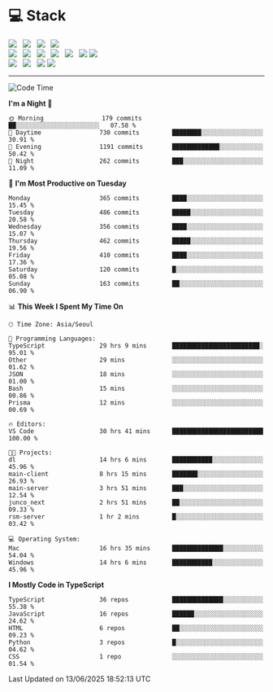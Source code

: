 <h1>💻 Stack</h1>
<div>
 <!-- badge : https://shields.io/ -->
 <!-- icon : https://simpleicons.org/?q=Get -->
 <img src="https://img.shields.io/badge/HTML5-e74c3c?style=flat-square&logo=HTML5&logoColor=white"/> &nbsp 
 <img src="https://img.shields.io/badge/CSS3-0A84FF?style=flat-square&logo=CSS3&logoColor=white"/> &nbsp 
 <img src="https://img.shields.io/badge/JavaScript-FFCD11?style=flat-square&logo=JavaScript&logoColor=white"/> &nbsp 
 <img src="https://img.shields.io/badge/TypeScript-3075C0?style=flat-square&logo=TypeScript&logoColor=white"/>
 <br/>
 <img src="https://img.shields.io/badge/Next-000000?style=flat-square&logo=nextdotjs&logoColor=white"/> &nbsp 
 <img src="https://img.shields.io/badge/React-00BCF6?style=flat-square&logo=React&logoColor=white"/> &nbsp 
 <img src="https://img.shields.io/badge/Redux-764ABC?style=flat-square&logo=Redux&logoColor=white"/> &nbsp
 <img src="https://img.shields.io/badge/Recoil-3578E5?style=flat-square&logo=recoil&logoColor=white"/> &nbsp
 <img src="https://img.shields.io/badge/React-Query-FF4154?style=flat-square&logo=reactquery&logoColor=white"/> &nbsp 
 <img src="https://img.shields.io/badge/styled%2Dcomponents-DB7093?style=flat-square&logo=styled%2Dcomponents&logoColor=white"/>
 <img src="https://img.shields.io/badge/CSS Modules-000000?style=flat-square&logo=CSS Modules&logoColor=white"/> &nbsp 
 <br/>
 <img src="https://img.shields.io/badge/Node-339933?style=flat-square&logo=Node.js&logoColor=white"/> &nbsp 
 <img src="https://img.shields.io/badge/Express-000000?style=flat-square&logo=Express&logoColor=white"/> &nbsp 
 <img src="https://img.shields.io/badge/MongoDB-47A248?style=flat-square&logo=MongoDB&logoColor=white"/>
 <img src="https://img.shields.io/badge/MariaDB-003545?style=flat-square&logo=mariadb&logoColor=white"/>
</div>

<hr>

<!--START_SECTION:waka-->
![Code Time](http://img.shields.io/badge/Code%20Time-2%2C517%20hrs%2050%20mins-blue)

**I'm a Night 🦉** 

```text
🌞 Morning                179 commits         ██░░░░░░░░░░░░░░░░░░░░░░░   07.58 % 
🌆 Daytime                730 commits         ████████░░░░░░░░░░░░░░░░░   30.91 % 
🌃 Evening                1191 commits        █████████████░░░░░░░░░░░░   50.42 % 
🌙 Night                  262 commits         ███░░░░░░░░░░░░░░░░░░░░░░   11.09 % 
```
📅 **I'm Most Productive on Tuesday** 

```text
Monday                   365 commits         ████░░░░░░░░░░░░░░░░░░░░░   15.45 % 
Tuesday                  486 commits         █████░░░░░░░░░░░░░░░░░░░░   20.58 % 
Wednesday                356 commits         ████░░░░░░░░░░░░░░░░░░░░░   15.07 % 
Thursday                 462 commits         █████░░░░░░░░░░░░░░░░░░░░   19.56 % 
Friday                   410 commits         ████░░░░░░░░░░░░░░░░░░░░░   17.36 % 
Saturday                 120 commits         █░░░░░░░░░░░░░░░░░░░░░░░░   05.08 % 
Sunday                   163 commits         ██░░░░░░░░░░░░░░░░░░░░░░░   06.90 % 
```


📊 **This Week I Spent My Time On** 

```text
🕑︎ Time Zone: Asia/Seoul

💬 Programming Languages: 
TypeScript               29 hrs 9 mins       ████████████████████████░   95.01 % 
Other                    29 mins             ░░░░░░░░░░░░░░░░░░░░░░░░░   01.62 % 
JSON                     18 mins             ░░░░░░░░░░░░░░░░░░░░░░░░░   01.00 % 
Bash                     15 mins             ░░░░░░░░░░░░░░░░░░░░░░░░░   00.86 % 
Prisma                   12 mins             ░░░░░░░░░░░░░░░░░░░░░░░░░   00.69 % 

🔥 Editors: 
VS Code                  30 hrs 41 mins      █████████████████████████   100.00 % 

🐱‍💻 Projects: 
dl                       14 hrs 6 mins       ███████████░░░░░░░░░░░░░░   45.96 % 
main-client              8 hrs 15 mins       ███████░░░░░░░░░░░░░░░░░░   26.93 % 
main-server              3 hrs 51 mins       ███░░░░░░░░░░░░░░░░░░░░░░   12.54 % 
junco_next               2 hrs 51 mins       ██░░░░░░░░░░░░░░░░░░░░░░░   09.33 % 
rsm-server               1 hr 2 mins         █░░░░░░░░░░░░░░░░░░░░░░░░   03.42 % 

💻 Operating System: 
Mac                      16 hrs 35 mins      ██████████████░░░░░░░░░░░   54.04 % 
Windows                  14 hrs 6 mins       ███████████░░░░░░░░░░░░░░   45.96 % 
```

**I Mostly Code in TypeScript** 

```text
TypeScript               36 repos            ██████████████░░░░░░░░░░░   55.38 % 
JavaScript               16 repos            ██████░░░░░░░░░░░░░░░░░░░   24.62 % 
HTML                     6 repos             ██░░░░░░░░░░░░░░░░░░░░░░░   09.23 % 
Python                   3 repos             █░░░░░░░░░░░░░░░░░░░░░░░░   04.62 % 
CSS                      1 repo              ░░░░░░░░░░░░░░░░░░░░░░░░░   01.54 % 
```




 Last Updated on 13/06/2025 18:52:13 UTC
<!--END_SECTION:waka-->
